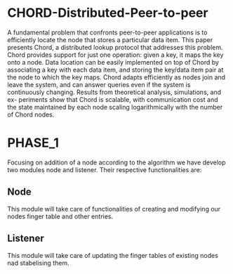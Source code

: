 # CHORD-Distributed-Peer-to-peer
A fundamental problem that confronts peer-to-peer applications is to efficiently locate the node that stores a particular data item. This paper presents Chord, a distributed lookup protocol that addresses this problem. Chord provides support for just one operation: given a key, it maps the key onto a node. Data location can be easily implemented on top of Chord by associating a key with each data item, and storing the key/data item pair at the node to which the key maps. Chord adapts efficiently as nodes join and leave the system, and can answer queries even if the system is continuously changing. Results from theoretical analysis, simulations, and ex- periments show that Chord is scalable, with communication cost and the state maintained by each node scaling logarithmically with the number of Chord nodes.


# PHASE_1
Focusing on addition of a node according to the algorithm we have develop two modules node and listener.
Their respective functionalities are:

## Node
This module will take care of functionalities of creating and modifying our nodes finger table and other entries.

## Listener
This module will take care of updating the finger tables of existing nodes nad stabelising them.

